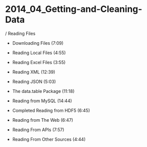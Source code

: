 2014_04_Getting-and-Cleaning-Data
=================================

/ Reading Files

* Downloading Files (7:09)
* Reading Local Files (4:55)
* Reading Excel Files (3:55)
* Reading XML (12:39)
* Reading JSON (5:03)
* The data.table Package (11:18)

* Reading from MySQL (14:44)
* Completed Reading from HDF5 (6:45)
* Reading from The Web (6:47)
* Reading From APIs (7:57)
* Reading From Other Sources (4:44)